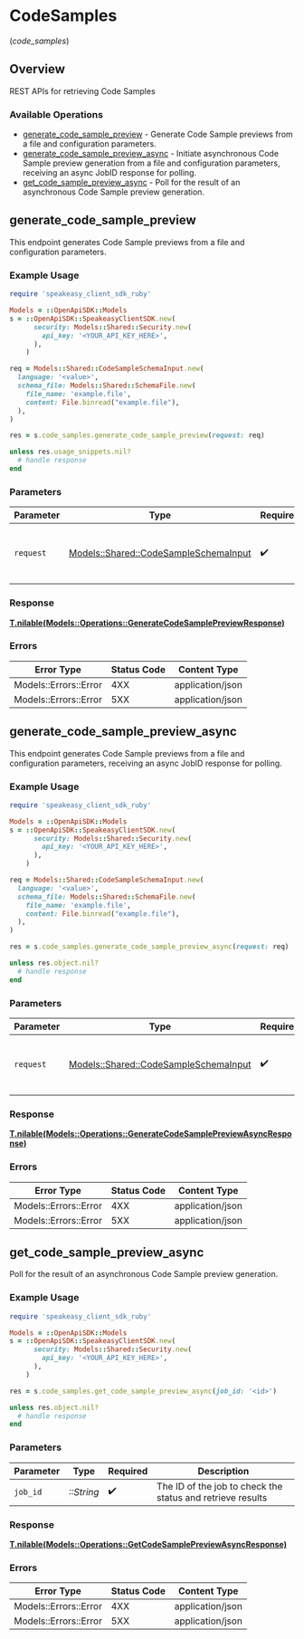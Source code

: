 # CodeSamples
(*code_samples*)

## Overview

REST APIs for retrieving Code Samples

### Available Operations

* [generate_code_sample_preview](#generate_code_sample_preview) - Generate Code Sample previews from a file and configuration parameters.
* [generate_code_sample_preview_async](#generate_code_sample_preview_async) - Initiate asynchronous Code Sample preview generation from a file and configuration parameters, receiving an async JobID response for polling.
* [get_code_sample_preview_async](#get_code_sample_preview_async) - Poll for the result of an asynchronous Code Sample preview generation.

## generate_code_sample_preview

This endpoint generates Code Sample previews from a file and configuration parameters.

### Example Usage

<!-- UsageSnippet language="ruby" operationID="generateCodeSamplePreview" method="post" path="/v1/code_sample/preview" -->
```ruby
require 'speakeasy_client_sdk_ruby'

Models = ::OpenApiSDK::Models
s = ::OpenApiSDK::SpeakeasyClientSDK.new(
      security: Models::Shared::Security.new(
        api_key: '<YOUR_API_KEY_HERE>',
      ),
    )

req = Models::Shared::CodeSampleSchemaInput.new(
  language: '<value>',
  schema_file: Models::Shared::SchemaFile.new(
    file_name: 'example.file',
    content: File.binread("example.file"),
  ),
)

res = s.code_samples.generate_code_sample_preview(request: req)

unless res.usage_snippets.nil?
  # handle response
end

```

### Parameters

| Parameter                                                                             | Type                                                                                  | Required                                                                              | Description                                                                           |
| ------------------------------------------------------------------------------------- | ------------------------------------------------------------------------------------- | ------------------------------------------------------------------------------------- | ------------------------------------------------------------------------------------- |
| `request`                                                                             | [Models::Shared::CodeSampleSchemaInput](../../models/shared/codesampleschemainput.md) | :heavy_check_mark:                                                                    | The request object to use for the request.                                            |

### Response

**[T.nilable(Models::Operations::GenerateCodeSamplePreviewResponse)](../../models/operations/generatecodesamplepreviewresponse.md)**

### Errors

| Error Type            | Status Code           | Content Type          |
| --------------------- | --------------------- | --------------------- |
| Models::Errors::Error | 4XX                   | application/json      |
| Models::Errors::Error | 5XX                   | application/json      |

## generate_code_sample_preview_async

This endpoint generates Code Sample previews from a file and configuration parameters, receiving an async JobID response for polling.

### Example Usage

<!-- UsageSnippet language="ruby" operationID="generateCodeSamplePreviewAsync" method="post" path="/v1/code_sample/preview/async" -->
```ruby
require 'speakeasy_client_sdk_ruby'

Models = ::OpenApiSDK::Models
s = ::OpenApiSDK::SpeakeasyClientSDK.new(
      security: Models::Shared::Security.new(
        api_key: '<YOUR_API_KEY_HERE>',
      ),
    )

req = Models::Shared::CodeSampleSchemaInput.new(
  language: '<value>',
  schema_file: Models::Shared::SchemaFile.new(
    file_name: 'example.file',
    content: File.binread("example.file"),
  ),
)

res = s.code_samples.generate_code_sample_preview_async(request: req)

unless res.object.nil?
  # handle response
end

```

### Parameters

| Parameter                                                                             | Type                                                                                  | Required                                                                              | Description                                                                           |
| ------------------------------------------------------------------------------------- | ------------------------------------------------------------------------------------- | ------------------------------------------------------------------------------------- | ------------------------------------------------------------------------------------- |
| `request`                                                                             | [Models::Shared::CodeSampleSchemaInput](../../models/shared/codesampleschemainput.md) | :heavy_check_mark:                                                                    | The request object to use for the request.                                            |

### Response

**[T.nilable(Models::Operations::GenerateCodeSamplePreviewAsyncResponse)](../../models/operations/generatecodesamplepreviewasyncresponse.md)**

### Errors

| Error Type            | Status Code           | Content Type          |
| --------------------- | --------------------- | --------------------- |
| Models::Errors::Error | 4XX                   | application/json      |
| Models::Errors::Error | 5XX                   | application/json      |

## get_code_sample_preview_async

Poll for the result of an asynchronous Code Sample preview generation.

### Example Usage

<!-- UsageSnippet language="ruby" operationID="getCodeSamplePreviewAsync" method="get" path="/v1/code_sample/preview/async/{jobID}" -->
```ruby
require 'speakeasy_client_sdk_ruby'

Models = ::OpenApiSDK::Models
s = ::OpenApiSDK::SpeakeasyClientSDK.new(
      security: Models::Shared::Security.new(
        api_key: '<YOUR_API_KEY_HERE>',
      ),
    )

res = s.code_samples.get_code_sample_preview_async(job_id: '<id>')

unless res.object.nil?
  # handle response
end

```

### Parameters

| Parameter                                                  | Type                                                       | Required                                                   | Description                                                |
| ---------------------------------------------------------- | ---------------------------------------------------------- | ---------------------------------------------------------- | ---------------------------------------------------------- |
| `job_id`                                                   | *::String*                                                 | :heavy_check_mark:                                         | The ID of the job to check the status and retrieve results |

### Response

**[T.nilable(Models::Operations::GetCodeSamplePreviewAsyncResponse)](../../models/operations/getcodesamplepreviewasyncresponse.md)**

### Errors

| Error Type            | Status Code           | Content Type          |
| --------------------- | --------------------- | --------------------- |
| Models::Errors::Error | 4XX                   | application/json      |
| Models::Errors::Error | 5XX                   | application/json      |
